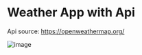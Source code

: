# Weather App with Api 
Api source:   https://openweathermap.org/ 

![image](https://github.com/nstefan55/Weather-App-with-API/assets/121696125/0901a69a-2187-49e1-a662-46cb235bcfb3)
